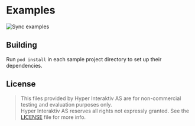 # Examples

![Sync examples](https://raw.githubusercontent.com/hyperoslo/Sync/master/Images/examples.png)

## Building

Run `pod install` in each sample project directory to set up their
dependencies.

## License

> This files provided by Hyper Interaktiv AS are for non-commercial testing and evaluation
> purposes only.  
> Hyper Interaktiv AS reserves all rights not expressly granted.
> See the [LICENSE](https://github.com/hyperoslo/Sync/blob/master/LICENSE.md) file for more info.
